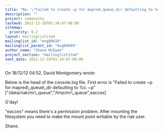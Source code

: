 ```yaml
---
title: "Re: \"Failed to create ~p for mapred_queue_dir defaulting to %s: ~p\"	[\"/data/riak/mr_queue\", \"/tmp/mr_queue\", eacces]"
description: ""
project: community
lastmod: 2012-12-18T01:34:07-08:00
sitemap:
  priority: 0.2
layout: mailinglistitem
mailinglist_id: "msg09610"
mailinglist_parent_id: "msg09609"
author_name: "Shane McEwan"
project_section: "mailinglistitem"
sent_date: 2012-12-18T01:34:07-08:00
---
```


On 18/12/12 04:52, David Montgomery wrote:

Below is the head of the console.log file. First error is "Failed to
create ~p for mapred\\_queue\\_dir defaulting to %s: ~p"
["/data/riak/mr\\_queue","/tmp/mr\\_queue",eacces]


G'day!

"eacces" means there's a permission problem. After mounting the 
filesystem you need to make the mount point writable by the riak user.


Shane.

